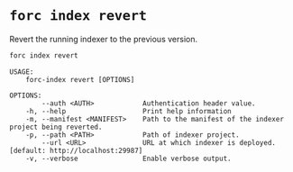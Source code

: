 # `forc index revert`

Revert the running indexer to the previous version.

```bash
forc index revert
```

```text
USAGE:
    forc-index revert [OPTIONS]

OPTIONS:
        --auth <AUTH>            Authentication header value.
    -h, --help                   Print help information
    -m, --manifest <MANIFEST>    Path to the manifest of the indexer project being reverted.
    -p, --path <PATH>            Path of indexer project.
        --url <URL>              URL at which indexer is deployed. [default: http://localhost:29987]
    -v, --verbose                Enable verbose output.
```
